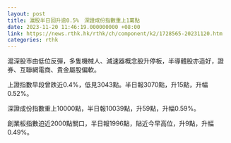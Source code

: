```yaml
---
layout: post
title: 滬股半日回升逾0.5%　深證成份指數重上1萬點
date: 2023-11-20 11:46:19.000000000 +08:00
link: https://news.rthk.hk/rthk/ch/component/k2/1728565-20231120.htm
categories: rthk
---
```


滬深股市由低位反彈，多隻機械人、減速器概念股升停板，半導體股亦造好，證券、互聯網電商、貴金屬股偏軟。

上證指數早段曾跌近0.4%，低見3043點。半日報3070點，升15點，升幅0.52%。

深證成份指數重上10000點，半日報10039點，升59點，升幅0.59%。

創業板指數迫近2000點關口，半日報1996點，貼近今早高位，升9點，升幅0.49%。
